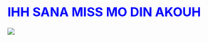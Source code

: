 <!DOCTYPE html>
<html>
<head>

<title>MISS MO DIN KAYA AKO?</title>
<script type="text/javascript">

alert("HAAII RAVEN (⁠◠⁠‿⁠・⁠)☆")
alert("GOODMORNING BBKUH 😊😊")
alert("hsjsja gitwill sana nde k mamatai.. t4nGa Ka p nAm@nn OwO..")
alert("pero sis i hab something to tell u!!!! :000???')
confirm("Oh O OH oh OOO ANO YON ANO YON??!!?? :OOOOOooo???")


</script>
</head>

<body>

<h1
style="color:blue;"> IHH SANA MISS MO DIN AKOUH </h1> 

<img 
 src="https://i.postimg.cc/TYgdk2CV/IMG-20231026-032107.jpg">

</body>
